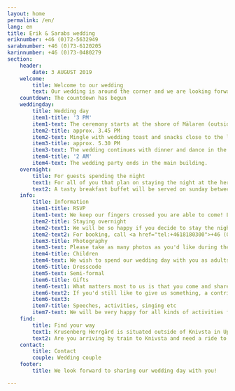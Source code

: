 ```yaml
---
layout: home
permalink: /en/
lang: en
title: Erik & Sarabs wedding
eriknumber: +46 (0)72-5632949
sarabnumber: +46 (0)73-6120205
karinnumber: +46 (0)73-0480279
section:
    header:
        date: 3 AUGUST 2019
    welcome:
        title: Welcome to our wedding
        text: Our wedding is around the corner and we are looking forward to spending our day with you! The wedding will be held at Krusenberg Herrgård outside of Knivsta by the beautiful lake Mälaren.
    countdown: The countdown has begun
    weddingday:
        title: Wedding day
        item1-title: '3 PM'
        item1-text: The ceremony starts at the shore of Mälaren (outside for as long as the weather permits). Be there at least 15 minutes before. There is a small walk from the parking lot to the location of the ceremony so make sure to have some extra time!
        item2-title: approx. 3.45 PM
        item2-text: Mingle with wedding toast and snacks close to the location of the ceremony.
        item3-title: approx. 5.30 PM
        item3-text: The wedding continues with dinner and dance in the main building of the herrgård. After the dinner there will be drinks on sale in the bar, where you can pay by card or cash.
        item4-title: '2 AM'
        item4-text: The wedding party ends in the main building.
    overnight:
        title: For guests spending the night
        text1: For all of you that plan on staying the night at the herrgård, you are welcome to check-in from 2PM on saturday. Check-in is done at the reception in 'Kavaljersflygeln', where you will also find most of the rooms.
        text2: A tasty breakfast buffet will be served on sunday between 9.30-12. Check-out is at 1PM, but it is possible to stay at the site after that. Rooms are payed at check-out.
    info:
        title: Information
        item1-title: RSVP
        item1-text: We keep our fingers crossed you are able to come! Let the wedding couple know as soon as possible, or latest by the 15th of May.
        item2-title: Staying overnight
        item2-text1: We will be so happy if you decide to stay the night! Krusenberg Herrgård offers double and single rooms including breakfast.
        item2-text2: For booking, call <a href="tel:+4618180300">+46 (0)18-180300</a> or e-mail <a href="mailto:info@krusenbergherrgard.se">info@krusenbergherrgard.se</a> and let them know you are joining our wedding.
        item3-title: Photography
        item3-text: Please take as many photos as you'd like during the day. However, during the ceremony we ask you to not take photos as we will have a professional photographer at that time.
        item4-title: Children
        item4-text: We wish to spend our wedding day with you as adults. If you have children that are still breast feeding they are of course welcome to come.
        item5-title: Dresscode
        item5-text: Semi-formal
        item6-title: Gifts
        item6-text1: What matters most to us is that you come and share our big day, and we will be happy if as many as possible choose to spend the night and have breakfast with us the morning after. 
        item6-text2: If you'd still like to give us something, a contribution to our honeymoon or a fun activity is much appreciated.
        item6-text3: 
        item7-title: Speeches, activities, singing etc
        item7-text: We will be very happy for all kinds of activities from you as guests. If you want to give a speech, sing or do some other kind of fun during the dinner, we ask you to get in contact with our fantastic host couple Karin Sundin and Jason Dainter. Please contact them well in advance to give them some time to fit it in to the schedule.
    find:
        title: Find your way
        text1: Krusenberg Herrgård is situated outside of Knivsta in Uppland, about 50km north of Stockholm and 20km south of Uppsala. There is parking available right by the herrgård.
        text2: Are you arriving by train to Knivsta and need a ride to Krusenberg? Get in touch well in advance and we will try and arrange a pick-up.
    contact:
        title: Contact
        couple: Wedding couple
    footer:
        title: We look forward to sharing our wedding day with you!

---
```


